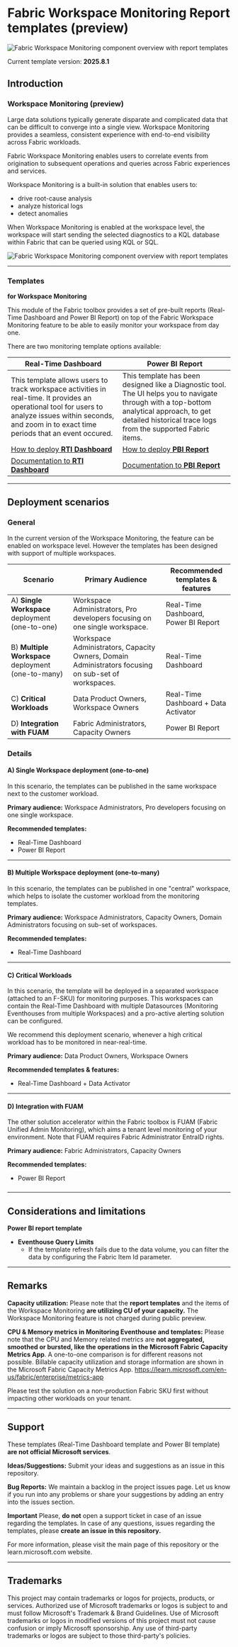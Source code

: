 # Fabric Workspace Monitoring Report templates (preview)


![Fabric Workspace Monitoring component overview with report templates](./media/general/fwm_overview_cover.png)

Current template version: **2025.8.1**

## Introduction

### Workspace Monitoring (preview)
Large data solutions typically generate disparate and complicated data that can be difficult to converge into a single view. 
Workspace Monitoring provides a seamless, consistent experience with end-to-end visibility across Fabric workloads. 

Fabric Workspace Monitoring enables users to correlate events from origination to subsequent operations and queries across Fabric experiences and services.


Workspace Monitoring is a built-in solution that enables users to:

- drive root-cause analysis
- analyze historical logs
- detect anomalies


When Workspace Monitoring is enabled at the workspace level, the workspace will start sending the selected diagnostics to a KQL database within Fabric that can be queried using KQL or SQL.


![Fabric Workspace Monitoring component overview with report templates](./media/general/fwm_feature_architecture_overview.png)


----------- 

### Templates
**for Workspace Monitoring**

This module of the Fabric toolbox provides a set of pre-built reports (Real-Time Dashboard and Power BI Report) on top of the Fabric Workspace Monitoring feature to be able to easily monitor your workspace from day one.

There are two monitoring template options available:

| Real-Time Dashboard | Power BI Report|
| ------ | ------ |
| This template allows users to track workspace activities in real-time. It provides an operational tool for users to analyze issues within seconds, and zoom in to exact time periods that an event occured. | This template has been designed like a Diagnostic tool. The UI helps you to navigate through with a top-bottom analytical approach, to get detailed historical trace logs from the supported Fabric items. |
|[How to deploy **RTI Dashboard**](./how-to/How_to_deploy_Workspace_Monitoring_RTI_Dashboard.md)| [How to deploy **PBI Report**](./how-to/How_to_deploy_Workspace_Monitoring_PBI_Report.md)  |
|[Documentation to **RTI Dashboard**](./documentation/Workspace_Monitoring_RTI_Dashboard.md) | [Documentation to **PBI Report**](./documentation/Workspace_Monitoring_PBI_Report.md) |


------------------------

## Deployment scenarios

### General

In the current version of the Workspace Monitoring, the feature can be enabled on workspace level. However the templates has been designed with support of multiple workspaces.

| Scenario | Primary Audience | Recommended templates & features |
| ------ | ------ | ------ |
| A) **Single Workspace** deployment (one-to-one)       |    Workspace Administrators, Pro developers focusing on one single workspace.    |   Real-Time Dashboard, Power BI Report     |
| B) **Multiple Workspace** deployment (one-to-many)       |    Workspace Administrators, Capacity Owners, Domain Administrators focusing on sub-set of workspaces.    |    Real-Time Dashboard    |
| C) **Critical Workloads**       |    Data Product Owners, Workspace Owners    |    Real-Time Dashboard + Data Activator    |
| D) **Integration with FUAM**       |    Fabric Administrators, Capacity Owners    |    Power BI Report    |

### Details

#### A) Single Workspace deployment (one-to-one)

In this scenario, the templates can be published in the same workspace next to the customer workload.


**Primary audience:** Workspace Administrators, Pro developers focusing on one single workspace.

**Recommended templates:**
- Real-Time Dashboard
- Power BI Report

-------- 

#### B) Multiple Workspace deployment (one-to-many)

In this scenario, the templates can be published in one "central" workspace, which helps to isolate the customer workload from the monitoring templates.

**Primary audience:** Workspace Administrators, Capacity Owners, Domain Administrators focusing on sub-set of workspaces.

**Recommended templates:**
- Real-Time Dashboard


-------- 
#### C) Critical Workloads

In this scenario, the template will be deployed in a separated workspace (attached to an F-SKU) for monitoring purposes.
This workspaces can contain the Real-Time Dashboard with multiple Datasources (Monitoring Eventhouses from multiple Workspaces) and a pro-active alerting solution can be configured. 

We recommend this deployment scenario, whenever a high critical workload has to be monitored in near-real-time.

**Primary audience:** Data Product Owners, Workspace Owners

**Recommended templates & features:**
- Real-Time Dashboard + Data Activator

-------- 
#### D) Integration with FUAM
The other solution accelerator within the Fabric toolbox is FUAM (Fabric Unified Admin Monitoring), which aims a tenant level monitoring of your environment. Note that FUAM requires Fabric Administrator EntraID rights.

**Primary audience:** Fabric Administrators, Capacity Owners

**Recommended templates:**
- Power BI Report

### 

------------------------

## Considerations and limitations

**Power BI report template**
- **Eventhouse Query Limits**
    - If the template refresh fails due to the data volume, you can filter the data by configuring the Fabric Item Id parameter.



------------------------

## Remarks

**Capacity utilization:**
Please note that the **report templates** and the items of the  Workspace Monitoring **are utilizing CU of your capacity.**
The Workspace Monitoring feature is not charged during public preview.

**CPU & Memory metrics in Monitoring Eventhouse and templates:**
Please note that the CPU and Memory related metrics are **not aggregated, smoothed or bursted, like the operations in the Microsoft Fabric Capacity Metrics App**. A one-to-one comparison is for different reasons not possible. Billable capacity utilization and storage information are shown in the Microsoft Fabric Capacity Metrics App. https://learn.microsoft.com/en-us/fabric/enterprise/metrics-app

Please test the solution on a non-production Fabric SKU first without impacting other workloads on your tenant.

------------------------

## Support
These templates (Real-Time Dashboard template and Power BI template) **are not official Microsoft services**. 


**Ideas/Suggestions:**
Submit your ideas and suggestions as an issue in this repository.


**Bug Reports:** 
We maintain a backlog in the project issues page. Let us know if you run into any problems or share your suggestions by adding an entry into the issues section.

**Important**
Please, **do not** open a support ticket in case of an issue regarding the templates.
In case of any questions, issues regarding the templates, please **create an issue in this repository.**

For more information, please visit the main page of this repository or the learn.microsoft.com website.

------------------------
## Trademarks
This project may contain trademarks or logos for projects, products, or services. Authorized use of Microsoft trademarks or logos is subject to and must follow Microsoft's Trademark & Brand Guidelines. Use of Microsoft trademarks or logos in modified versions of this project must not cause confusion or imply Microsoft sponsorship. Any use of third-party trademarks or logos are subject to those third-party's policies.
